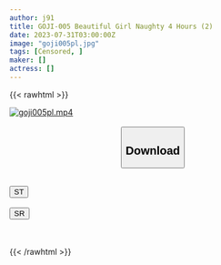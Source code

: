 ```yaml
---
author: j91
title: GOJI-005 Beautiful Girl Naughty 4 Hours (2)
date: 2023-07-31T03:00:00Z
image: "goji005pl.jpg"
tags: [Censored, ]
maker: []
actress: []
---
```



{{< rawhtml >}}

<div class="video" data-videoid="oLxgD0k7jgTJoz0">
    <a href="javascript:;">
        <img src="https://my.j91.asia/posts/goji005pl/goji005pl.jpg" width="WIDTH" height="HEIGHT" alt="goji005pl.mp4" loading="lazy">
    </a>
</div>

<script type="text/javascript" src="https://j91.asia/asset/on-demand-st.js"></script>

<br>
  <link rel="stylesheet" href="https://j91.asia/asset/bs5.css">
  
  <center>
  <button class="btn btn-primary" type="button" data-bs-toggle="collapse" data-bs-target=".multi-collapse" aria-expanded="false" aria-controls="multiCollapseExample1 multiCollapseExample2"><h2>Download</h2></button></center>
</p>
<div class="row">
  <div class="col">
    <div class="collapse multi-collapse" id="multiCollapseExample1">
      <div class="card card-body">
	      	      <br>
<div class="buttons">  
<a href="https://streamtape.to/v/oLxgD0k7jgTJoz0"><button class="btn-hover color-3"><i class="fa fa-download"></i> ST</button></a></div>
    </div>
  </div>
</div>
  <div class="col">
    <div class="collapse multi-collapse" id="multiCollapseExample2">
      <div class="card card-body">
	      <br>
<div class="buttons">
    <a href="https://streamruby.com/8tjsdoty2d4t.html"><button class="btn-hover color-9"><i class="fa fa-download"></i> SR</button></a></div>
<br><br>
      </div>
    </div>
  </div>
</div>

{{< /rawhtml >}}